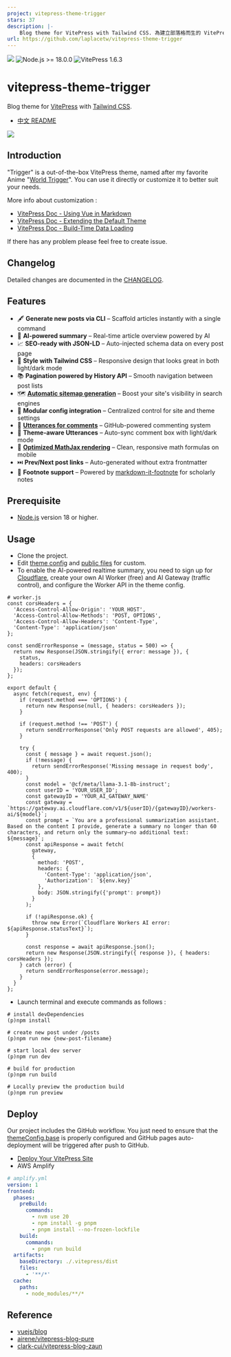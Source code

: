 ```yaml
---
project: vitepress-theme-trigger
stars: 37
description: |-
    Blog theme for VitePress with Tailwind CSS. 為建立部落格而生的 VitePress 主題
url: https://github.com/laplacetw/vitepress-theme-trigger
---
```


![](https://img.shields.io/github/license/laplacetw/vitepress-theme-trigger)
![Node.js >= 18.0.0](https://img.shields.io/badge/Node.js-%3E%3D18.0.0-green)
![VitePress 1.6.3](https://img.shields.io/badge/VitePress-1.6.3-green)

# vitepress-theme-trigger
Blog theme for [VitePress](https://vitepress.dev) with [Tailwind CSS](https://tailwindcss.com).
- [中文 README](./README_CH.md)

![](/public/preview.png)
## Introduction
"Trigger" is a out-of-the-box VitePress theme, named after my favorite Anime "[World Trigger](https://en.wikipedia.org/wiki/World_Trigger)". You can use it directly or customize it to better suit your needs.

More info about customization :
- [VitePress Doc - Using Vue in Markdown](https://vitepress.dev/guide/using-vue)
- [VitePress Doc - Extending the Default Theme](https://vitepress.dev/guide/extending-default-theme)
- [VitePress Doc - Build-Time Data Loading](https://vitepress.dev/guide/data-loading)

If there has any problem please feel free to create issue.

## Changelog
Detailed changes are documented in the [CHANGELOG](./CHANGELOG.md).

## Features
- 🖋️ **Generate new posts via CLI** – Scaffold articles instantly with a single command
- 🤖 **AI-powered summary** – Real-time article overview powered by AI
- 📈 **SEO-ready with JSON-LD** – Auto-injected schema data on every post page
- 🎨 **Style with Tailwind CSS** – Responsive design that looks great in both light/dark mode
- 📚 **Pagination powered by History API** – Smooth navigation between post lists
- 🗺️ [**Automatic sitemap generation**](https://vitepress.dev/guide/sitemap-generation#sitemap-generation) – Boost your site's visibility in search engines
- 🧩 **Modular config integration** – Centralized control for site and theme settings
- 💬 [**Utterances for comments**](https://utteranc.es) – GitHub-powered commenting system
- 🔄 **Theme-aware Utterances** – Auto-sync comment box with light/dark mode
- 📐 [**Optimized MathJax rendering**](https://github.com/vuejs/vitepress/issues/3914#issuecomment-2138527325) – Clean, responsive math formulas on mobile
- ⏭️ **Prev/Next post links** – Auto-generated without extra frontmatter
- 🦶 **Footnote support** – Powered by [markdown-it-footnote](https://github.com/markdown-it/markdown-it-footnote) for scholarly notes

## Prerequisite
- [Node.js](https://nodejs.org) version 18 or higher.

## Usage
- Clone the project.
- Edit [theme config](/.vitepress/theme/config.ts) and [public files](/public/) for custom.
- To enable the AI-powered realtime summary, you need to sign up for [Cloudflare](https://www.cloudflare.com), create your own AI Worker (free) and AI Gateway (traffic control), and configure the Worker API in the theme config.
```
# worker.js
const corsHeaders = {
  'Access-Control-Allow-Origin': 'YOUR_HOST',
  'Access-Control-Allow-Methods': 'POST, OPTIONS',
  'Access-Control-Allow-Headers': 'Content-Type',
  'Content-Type': 'application/json'
};

const sendErrorResponse = (message, status = 500) => {
  return new Response(JSON.stringify({ error: message }), {
    status,
    headers: corsHeaders
  });
};

export default {
  async fetch(request, env) {
    if (request.method === 'OPTIONS') {
      return new Response(null, { headers: corsHeaders });
    }

    if (request.method !== 'POST') {
      return sendErrorResponse('Only POST requests are allowed', 405);
    }

    try {
      const { message } = await request.json();
      if (!message) {
        return sendErrorResponse('Missing message in request body', 400);
      }
      const model = '@cf/meta/llama-3.1-8b-instruct';
      const userID = 'YOUR_USER_ID';
      const gatewayID = 'YOUR_AI_GATEWAY_NAME'
      const gateway = `https://gateway.ai.cloudflare.com/v1/${userID}/{gatewayID}/workers-ai/${model}`;
      const prompt = `You are a professional summarization assistant. Based on the content I provide, generate a summary no longer than 60 characters, and return only the summary—no additional text: ${message}`;
      const apiResponse = await fetch(
        gateway,
        {
          method: 'POST',
          headers: {
            'Content-Type': 'application/json',
            'Authorization': `${env.key}`
          },
          body: JSON.stringify({'prompt': prompt})
        }
      );

      if (!apiResponse.ok) {
        throw new Error(`Cloudflare Workers AI error: ${apiResponse.statusText}`);
      }

      const response = await apiResponse.json();
      return new Response(JSON.stringify({ response }), { headers: corsHeaders });
    } catch (error) {
      return sendErrorResponse(error.message);
    }
  }
};
```
- Launch terminal and execute commands as follows :
```shell
# install devDependencies
(p)npm install

# create new post under /posts
(p)npm run new {new-post-filename}

# start local dev server
(p)npm run dev

# build for production
(p)npm run build

# Locally preview the production build
(p)npm run preview
```

## Deploy
Our project includes the GitHub workflow. You just need to ensure that the [themeConfig.base](https://github.com/laplacetw/vitepress-theme-trigger/blob/main/.vitepress/theme/config.ts) is properly configured and GitHub pages auto-deployment will be triggered after push to GitHub.

- [Deploy Your VitePress Site](https://vitepress.dev/guide/deploy)
- AWS Amplify
```yml
# amplify.yml
version: 1
frontend:
  phases:
    preBuild:
      commands:
        - nvm use 20
        - npm install -g pnpm
        - pnpm install --no-frozen-lockfile
    build:
      commands:
        - pnpm run build
  artifacts:
    baseDirectory: ./.vitepress/dist
    files:
      - '**/*'
  cache:
    paths:
      - node_modules/**/*
```

## Reference
- [vuejs/blog](https://github.com/vuejs/blog)
- [airene/vitepress-blog-pure](https://github.com/airene/vitepress-blog-pure)
- [clark-cui/vitepress-blog-zaun](https://github.com/clark-cui/vitepress-blog-zaun)

